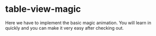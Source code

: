 # table-view-magic
Here we have to implement the basic magic animation. You will learn in quickly and you can make it very easy after checking out.
